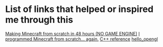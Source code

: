 # List of links that helped or inspired me through this
[Making Minecraft from scratch in 48 hours (NO GAME ENGINE)](https://www.youtube.com/watch?v=4O0_-1NaWnY)
[I programmed Minecraft from scratch... again.](https://www.youtube.com/watch?v=9f7Hu1ZNYT8)
[C++ reference](https://en.cppreference.com/w/cpp.html)
[hello_opengl](https://lazyfoo.net/tutorials/OpenGL/01_hello_opengl/linux/cli/index.php)

